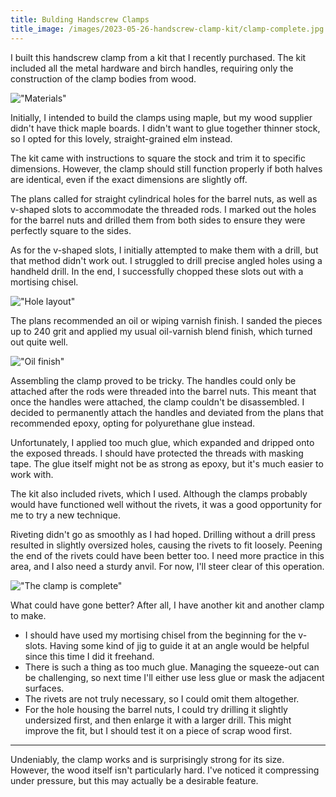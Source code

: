 ```yaml
---
title: Bulding Handscrew Clamps
title_image: /images/2023-05-26-handscrew-clamp-kit/clamp-complete.jpg
---
```


I built this handscrew clamp from a kit that I recently purchased. The kit included all the metal hardware and birch handles, requiring only the construction of the clamp bodies from wood.

<!--more-->

!["Materials"](/images/2023-05-26-handscrew-clamp-kit/materials.jpg)

Initially, I intended to build the clamps using maple, but my wood supplier didn't have thick maple boards. I didn't want to glue together thinner stock, so I opted for this lovely, straight-grained elm instead.

The kit came with instructions to square the stock and trim it to specific dimensions. However, the clamp should still function properly if both halves are identical, even if the exact dimensions are slightly off.

The plans called for straight cylindrical holes for the barrel nuts, as well as v-shaped slots to accommodate the threaded rods. I marked out the holes for the barrel nuts and drilled them from both sides to ensure they were perfectly square to the sides.

As for the v-shaped slots, I initially attempted to make them with a drill, but that method didn't work out. I struggled to drill precise angled holes using a handheld drill. In the end, I successfully chopped these slots out with a mortising chisel.

!["Hole layout"](/images/2023-05-26-handscrew-clamp-kit/holes.jpg)

The plans recommended an oil or wiping varnish finish. I sanded the pieces up to 240 grit and applied my usual oil-varnish blend finish, which turned out quite well.

!["Oil finish"](/images/2023-05-26-handscrew-clamp-kit/oil-finish.jpg)

Assembling the clamp proved to be tricky. The handles could only be attached after the rods were threaded into the barrel nuts. This meant that once the handles were attached, the clamp couldn't be disassembled. I decided to permanently attach the handles and deviated from the plans that recommended epoxy, opting for polyurethane glue instead.

Unfortunately, I applied too much glue, which expanded and dripped onto the exposed threads. I should have protected the threads with masking tape. The glue itself might not be as strong as epoxy, but it's much easier to work with.

The kit also included rivets, which I used. Although the clamps probably would have functioned well without the rivets, it was a good opportunity for me to try a new technique.

Riveting didn't go as smoothly as I had hoped. Drilling without a drill press resulted in slightly oversized holes, causing the rivets to fit loosely. Peening the end of the rivets could have been better too. I need more practice in this area, and I also need a sturdy anvil. For now, I'll steer clear of this operation.

!["The clamp is complete"](/images/2023-05-26-handscrew-clamp-kit/clamp-complete.jpg)

What could have gone better? After all, I have another kit and another clamp to make.

* I should have used my mortising chisel from the beginning for the v-slots. Having some kind of jig to guide it at an angle would be helpful since this time I did it freehand.
* There is such a thing as too much glue. Managing the squeeze-out can be challenging, so next time I'll either use less glue or mask the adjacent surfaces.
* The rivets are not truly necessary, so I could omit them altogether.
* For the hole housing the barrel nuts, I could try drilling it slightly undersized first, and then enlarge it with a larger drill. This might improve the fit, but I should test it on a piece of scrap wood first.

***

Undeniably, the clamp works and is surprisingly strong for its size. However, the wood itself isn't particularly hard. I've noticed it compressing under pressure, but this may actually be a desirable feature.